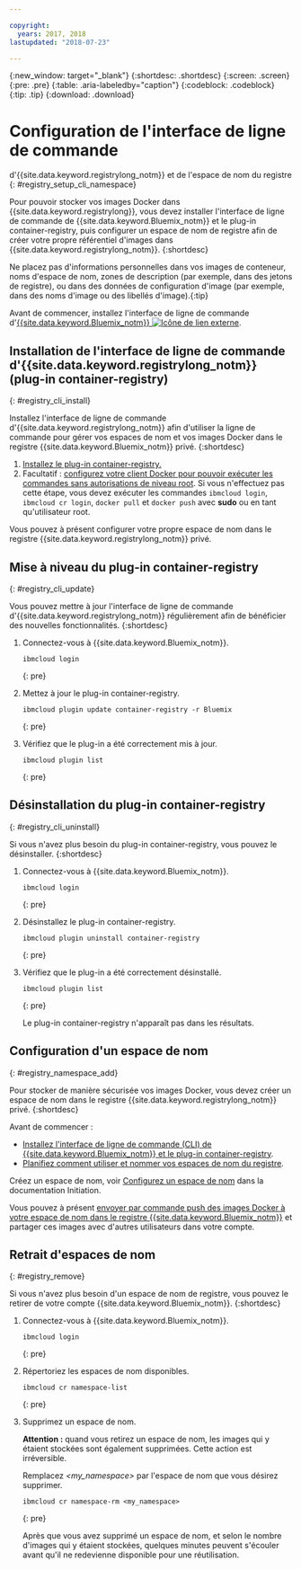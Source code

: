 ```yaml
---

copyright:
  years: 2017, 2018
lastupdated: "2018-07-23"

---
```


{:new_window: target="_blank"}
{:shortdesc: .shortdesc}
{:screen: .screen}
{:pre: .pre}
{:table: .aria-labeledby="caption"}
{:codeblock: .codeblock}
{:tip: .tip}
{:download: .download}


# Configuration de l'interface de ligne de commande
d'{{site.data.keyword.registrylong_notm}} et de
l'espace de nom du registre
{: #registry_setup_cli_namespace}

Pour pouvoir stocker vos images Docker dans {{site.data.keyword.registrylong}}, vous devez installer l'interface de ligne de commande de {{site.data.keyword.Bluemix_notm}} et le plug-in container-registry, puis configurer un espace de nom de registre afin de créer votre propre référentiel d'images dans {{site.data.keyword.registrylong_notm}}.
{:shortdesc}

Ne placez pas d'informations personnelles dans vos images de conteneur, noms d'espace de nom, zones de description (par exemple, dans des jetons de registre), ou dans des données de configuration d'image (par exemple, dans des noms d'image ou des libellés d'image).{:tip}

Avant de commencer, installez l'interface de ligne de commande d'[{{site.data.keyword.Bluemix_notm}} ![Icône de lien externe](../../icons/launch-glyph.svg "Icône de lien externe")](http://clis.ng.bluemix.net/ui/home.html).


## Installation de l'interface de ligne de commande d'{{site.data.keyword.registrylong_notm}} (plug-in container-registry)
{: #registry_cli_install}

Installez l'interface de ligne de commande d'{{site.data.keyword.registrylong_notm}} afin d'utiliser la ligne de commande pour gérer vos espaces de nom et vos images Docker dans le registre {{site.data.keyword.Bluemix_notm}} privé.
{:shortdesc}

1.  [Installez le plug-in container-registry.](index.html#registry_cli_install)
2.  Facultatif : [configurez votre client Docker pour pouvoir exécuter les commandes sans autorisations de niveau root](https://docs.docker.com/engine/installation/linux/linux-postinstall). Si vous n'effectuez pas cette étape, vous devez exécuter les commandes `ibmcloud login`, `ibmcloud cr login`, `docker pull` et `docker push` avec **sudo** ou en tant qu'utilisateur root.

Vous pouvez à présent configurer votre propre espace de nom dans le registre {{site.data.keyword.registrylong_notm}} privé.

## Mise à niveau du plug-in container-registry
{: #registry_cli_update}

Vous pouvez mettre à jour l'interface de ligne de commande
d'{{site.data.keyword.registrylong_notm}}
régulièrement afin de bénéficier des nouvelles fonctionnalités.
{:shortdesc}

1.  Connectez-vous à {{site.data.keyword.Bluemix_notm}}.

    ```
    ibmcloud login
    ```
    {: pre}

2.  Mettez à jour le plug-in container-registry.

    ```
    ibmcloud plugin update container-registry -r Bluemix
    ```
    {: pre}

3.  Vérifiez que le plug-in a été correctement mis à jour.

    ```
    ibmcloud plugin list
    ```
     {: pre}


## Désinstallation du plug-in container-registry
{: #registry_cli_uninstall}

Si vous n'avez plus besoin du plug-in container-registry, vous pouvez
le désinstaller.
{:shortdesc}

1.  Connectez-vous à {{site.data.keyword.Bluemix_notm}}.

    ```
    ibmcloud login
    ```
    {: pre}

2.  Désinstallez le plug-in container-registry.

    ```
    ibmcloud plugin uninstall container-registry
    ```
    {: pre}

3.  Vérifiez que le plug-in a été correctement désinstallé.

    ```
    ibmcloud plugin list
    ```
    {: pre}

    Le plug-in container-registry n'apparaît pas dans les
résultats.


## Configuration d'un espace de nom
{: #registry_namespace_add}

Pour stocker de manière sécurisée vos images Docker, vous devez créer un
espace de nom dans le registre
{{site.data.keyword.registrylong_notm}} privé.
{:shortdesc}

Avant de commencer :

-   [Installez l'interface de ligne de commande (CLI) de {{site.data.keyword.Bluemix_notm}} et le plug-in container-registry](#registry_cli_install).
-   [Planifiez comment utiliser et nommer vos espaces de nom du registre](registry_overview.html#registry_namespaces).

Créez un espace de nom, voir [Configurez un espace de nom](index.html#registry_namespace_add) dans la documentation Initiation.

Vous pouvez à présent [ envoyer par commande push des images Docker à votre espace de nom dans le registre {{site.data.keyword.Bluemix_notm}}](registry_images_.html#registry_images_pushing) et partager ces images avec d'autres utilisateurs dans votre compte.

## Retrait d'espaces de nom
{: #registry_remove}

Si vous n'avez plus besoin d'un espace de nom de registre, vous pouvez le retirer de votre compte {{site.data.keyword.Bluemix_notm}}.
{:shortdesc}

1.  Connectez-vous à {{site.data.keyword.Bluemix_notm}}.

    ```
    ibmcloud login
    ```
    {: pre}

2.  Répertoriez les espaces de nom disponibles.

    ```
    ibmcloud cr namespace-list
    ```
    {: pre}

3.  Supprimez un espace de nom.

    **Attention :** quand vous retirez un espace de nom, les images qui y étaient stockées sont également supprimées. Cette action est irréversible.

    Remplacez _&lt;my_namespace&gt;_ par l'espace de nom que vous désirez supprimer.

    ```
    ibmcloud cr namespace-rm <my_namespace>
    ```
    {: pre}

    Après que vous avez supprimé un espace de nom, et selon le nombre d'images qui y étaient stockées, quelques minutes peuvent s'écouler avant qu'il ne redevienne disponible pour une réutilisation.
